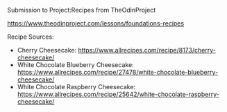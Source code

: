 Submission to Project:Recipes from TheOdinProject

https://www.theodinproject.com/lessons/foundations-recipes

Recipe Sources:

- Cherry Cheesecake: https://www.allrecipes.com/recipe/8173/cherry-cheesecake/
- White Chocolate Blueberry Cheesecake: https://www.allrecipes.com/recipe/27478/white-chocolate-blueberry-cheesecake/
- White Chocolate Raspberry Cheesecake: https://www.allrecipes.com/recipe/25642/white-chocolate-raspberry-cheesecake/
